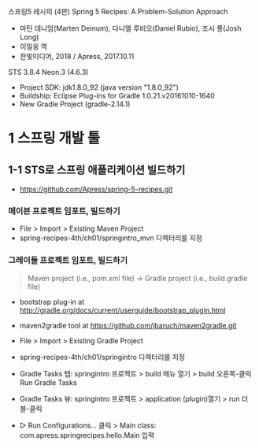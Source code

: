 스프링5 레시피 (4판) Spring 5 Recipes: A Problem-Solution Approach
- 마틴 데니엄(Marten Deinum), 다니엘 루비오(Daniel Rubio), 조시 롱(Josh Long)
- 이일웅 역
- 한빛미디어, 2018 / Apress, 2017.10.11

STS 3.8.4 Neon.3 (4.6.3)
- Project SDK: jdk1.8.0\_92 (java version "1.8.0_92") 
- Buildship: Eclipse Plug-ins for Gradle 1.0.21.v20161010-1640
- New Gradle Project (gradle-2.14.1)

# 1 스프링 개발 툴

## 1-1 STS로 스프링 애플리케이션 빌드하기

- https://github.com/Apress/spring-5-recipes.git

### 메이븐 프로젝트 임포트, 빌드하기

- File > Import > Existing Maven Project
- spring-recipes-4th/ch01/springintro_mvn 디렉터리를 지정

### 그레이들 프로젝트 임포트, 빌드하기

> Maven project (i.e., pom.xml file) → Gradle project (i.e., build.gradle file)
- bootstrap plug-in at http://gradle.org/docs/current/userguide/bootstrap_plugin.html
- maven2gradle tool at https://github.com/jbaruch/maven2gradle.git

- File > Import > Existing Gradle Project
- spring-recipes-4th/ch01/springintro 디렉터리를 지정
- Gradle Tasks 탭: springintro 프로젝트 > build 메뉴 열기 > build 오른쪽-클릭 Run Gradle Tasks
- Gradle Tasks 뷰: springintro 프로젝트 > application (plugin)열기 > run 더블-클릭
- ▷ Run Configurations... 클릭 > Main class: com.apress.springrecipes.hello.Main 입력
